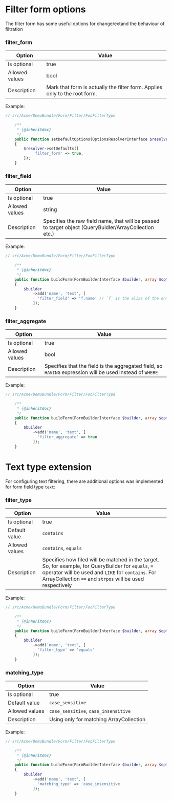 # Filter form options

The filter form has some useful options for change/extand the behaviour of filtration

### filter_form

| Option | Value                 |
|---------------|-----------------------|
| Is optional | true                 |
| Allowed values | bool                 |
| Description | Mark that form is actually the filter form. Applies only to the root form.                 |

Example:

```php
// src/Acme/DemoBundle/Form/Filter/FooFilterType

    /**
     * {@inheritdoc}
     */
    public function setDefaultOptions(OptionsResolverInterface $resolver)
    {
        $resolver->setDefaults([
            'filter_form' => true,
        ]);
    }
```

### filter_field

| Option | Value                 |
|---------------|-----------------------|
| Is optional | true                 |
| Allowed values | string                 |
| Description | Specifies the raw field name, that will be passed to target object (QueryBuidler/ArrayCollection etc.)               |

Example:

```php
// src/Acme/DemoBundle/Form/Filter/FooFilterType

    /**
     * {@inheritdoc}
     */
    public function buildForm(FormBuilderInterface $builder, array $options)
    {
        $builder
            ->add('name', 'text', [
              'filter_field' => 'f.name' // `f` is the alias of the entity that has a `name` field
            ]); 
    }
```

### filter_aggregate

| Option | Value                 |
|---------------|-----------------------|
| Is optional | true                 |
| Allowed values | bool                 |
| Description | Specifies that the field is the aggregated field, so `HAVING` expression will be used instead of `WHERE`              |

Example:

```php
// src/Acme/DemoBundle/Form/Filter/FooFilterType

    /**
     * {@inheritdoc}
     */
    public function buildForm(FormBuilderInterface $builder, array $options)
    {
        $builder
            ->add('name', 'text', [
              'filter_aggregate' => true
            ]); 
    }
```

# Text type extension

For configuring text filtering, there are additional options was implemented for form field type `text`:

### filter_type

| Option | Value                 |
|---------------|-----------------------|
| Is optional | true                 |
| Default value | `contains`                 |
| Allowed values | `contains`, `equals`                 |
| Description | Specifies how filed will be matched in the target. So, for example, for QueryBuilder for `equals`, `=` operator will be used and `LIKE` for `contains`. For ArrayCollection `==` and `strpos` will be used respectively              |

Example:

```php
// src/Acme/DemoBundle/Form/Filter/FooFilterType

    /**
     * {@inheritdoc}
     */
    public function buildForm(FormBuilderInterface $builder, array $options)
    {
        $builder
            ->add('name', 'text', [
              'filter_type' => 'equals'
            ]); 
    }
```

### matching_type

| Option | Value                 |
|---------------|-----------------------|
| Is optional | true                 |
| Default value | `case_sensitive`                 |
| Allowed values | `case_sensitive`, `case_insensitive`                 |
| Description | Using only for matching ArrayCollection              |

Example:

```php
// src/Acme/DemoBundle/Form/Filter/FooFilterType

    /**
     * {@inheritdoc}
     */
    public function buildForm(FormBuilderInterface $builder, array $options)
    {
        $builder
            ->add('name', 'text', [
              'matching_type' => 'case_insensitive'
            ]); 
    }
```
